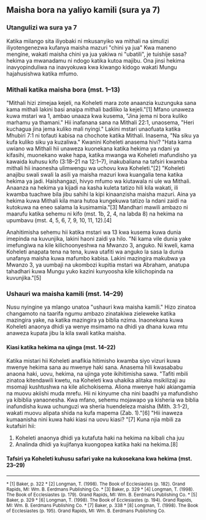 ## Maisha bora na yaliyo kamili (sura ya 7)

### Utangulizi wa sura ya 7

Katika milango sita iliyobaki ni mkusanyiko wa mithali na simulizi iliyotengenezwa kufanya maisha mazuri "chini ya jua" Kwa maneno mengine, wakati maisha chini ya jua yakiwa ni "ubatili", je tuishije sasa?hekima ya mwanadamu ni ndogo katika kutoa majibu. Ona jinsi hekima inavyopinduliwa na inavyokuwa kwa kiwango kidogo wakati Mungu hajahusishwa katika mfumo.

### Mithali katika maisha bora (mst. 1–13)

"Mithali hizi zimejaa kejeli, na Koheleti mara zote anaanzia kuzunguka sana kama mithali lakini basi anaipa mithali badiliko la kejeli."[1] Mfano unaweza kuwa mstari wa 1, ambao unaaza kwa kusema, "Jina jema ni bora kuliko marhamu ya thamani." Hii inafanana sana na Mithali 22:1, unaosema, "Heri kuchagua jina jema kuliko mali nyingi." Lakini mstari unaofuata katika Mhubiri 7:1 ni tofauti kabisa na chochote katika Mithali. Inasema, "Na siku ya kufa kuliko siku ya kuzaliwa." Kwanini Koheleti anasema hivi? "Hata kama uwiano wa Mithali hii unaweza kuonekana katika hekima ya ndani ya kifasihi, muonekano wake hapa, katika mwanga wa Koheleti mafundisho ya kawaida kuhusu kifo (3:18–21 na 12:1–7), inakubaliana na tafsiri kwamba mithali hii inaonesha ulimwengu wa uchovu kwa Koheleti."[2] "Koheleti anajibu swali swali la asili ya maisha mazuri kwa kuangalia tena katika hekima ya jadi. Haishangazi, hivyo mfumo wa kiutawala ni ule wa Mithali. Anaanza na hekima ya kijadi na kasha kuleta tatizo hili kila wakati, ili kwamba tuachwe bila jibu sahihi la kipi kinaanzisha maisha mazuri. Aina ya hekima kuwa Mithali kila mara hutoa kungekuwa tatizo la ndani zaidi na kutokuwa na eneo salama la kusimamia."[3] Mandhari mawili ambazo ni maarufu katika sehemu ni kifo (mst. 1b, 2, 4, na labda 8) na hekima na upumbavu (mst. 4, 5, 6, 7, 9, 10, 11, 12).[4]

Anahitimisha sehemu hii katika mstari wa 13 kwa kusema kuwa dunia imepinda na kuvunjika, lakini haoni zaidi ya hilo. "Ni kama vile dunia yake imefungiwa na kile kilichoonyeshwa na Mwanzo 3, anguko. Ni kweli, kama Koheleti anapata tena na tena, kuwa utafiti wa anguko la sasa la dunia unafanya maisha kuwa mafumbo kabisa. Lakini mazingira makubwa ya Mwanzo 3, ya uumbaji na ukombozi kupitia mstari wa Abraham, anatupa tahadhari kuwa Mungu yuko kazini kunyoosha kile kilichopinda na kuvunjika."[5]

### Ushauri wa maisha kamili (mst. 14–29)

Nusu nyingine ya mlango unatoa "ushauri kwa maisha kamili." Hizo zinatoa changamoto na taarifa ngumu ambazo zinatakiwa zieleweke katika mazingira yake, na katika mazingira ya biblia nzima. Inaonekana kuwa Koheleti anaonya dhidi ya wenye msimamo na dhidi ya dhana kuwa mtu anaweza kupata jibu la kila swali katika maisha.

#### Kiasi katika hekima na ujinga (mst. 14–22)

Katika mistari hii Koheleti anafikia hitimisho kwamba siyo vizuri kuwa mwenye hekima sana au mwenye haki sana. Anasema hili kwasababu anaona haki, uovu, hekima, na ujinga yote ikihitimisha sawa. "Tafiti mbili zinatoa kitendawili kwetu, na Koheleti kwa uhakika alitaka msikilizaji au msomaji kushtushwa na kile alichokisema. Aliona mwenye haki akiangamia na muovu akiishi muda mrefu. Hii ni kinyume cha nini baadhi ya mafundisho ya kibiblia yanaonesha. Kwa mfano, sehemu mojawapo ya kisheria wa biblia inafundisha kuwa uchunguzi wa sheria huendeleza maisha (Mith. 3:1-2), wakati muovu alipata shida na kufa mapema (Zab. 1)."[6] "Hii inaweza kumaanisha nini kuwa haki kiasi na uovu kiasi? "[7] Kuna njia mbili za kutafsiri hii:

1. Koheleti anaonya dhidi ya kutafuta haki na hekima na kibali cha juu
2. Analinda dhidi ya kujifanya kuongopea katika haki na hekima.[8]

#### Tafsiri ya Koheleti kuhusu safari yake na kukosekana kwa hekima (mst. 23–29)

------------------------------------------------------------

<small>
* [1] Baker, p. 322
* [2] Longman, T. (1998). The Book of Ecclesiastes (p. 182). Grand Rapids, MI: Wm. B. Eerdmans Publishing Co.
* [3] Baker, p. 329
* [4] Longman, T. (1998). The Book of Ecclesiastes (p. 179). Grand Rapids, MI: Wm. B. Eerdmans Publishing Co.
* [5] Baker, p. 329
* [6] Longman, T. (1998). The Book of Ecclesiastes (p. 194). Grand Rapids, MI: Wm. B. Eerdmans Publishing Co.
* [7] Baker, p. 338
* [8] Longman, T. (1998). The Book of Ecclesiastes (p. 195). Grand Rapids, MI: Wm. B. Eerdmans Publishing Co.
</small>


